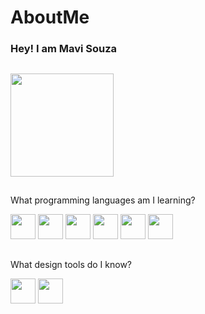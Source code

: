 # AboutMe
### Hey! I am Mavi Souza 
##
<div>
  <a href="https://github.com/MaviGeneticsPhD">
    <img height="165em" src="https://github-readme-stats.vercel.app/api/top-langs/?username=MaViGeneticsPhD&layout=compact&langs_count=7&theme=tokyonight"/>
  </a>
</div>

##
What programming languages am I learning?

<img src="https://cdn.jsdelivr.net/gh/devicons/devicon@latest/icons/python/python-original-wordmark.svg" width="40" height="40" /> <img src="https://cdn.jsdelivr.net/gh/devicons/devicon@latest/icons/rstudio/rstudio-original.svg" width="40" height="40" /> <img src="https://cdn.jsdelivr.net/gh/devicons/devicon@latest/icons/bash/bash-original.svg" width="40" height="40"/> <img src="https://cdn.jsdelivr.net/gh/devicons/devicon@latest/icons/fortran/fortran-original.svg" width="40" height="40"/> <img src="https://cdn.jsdelivr.net/gh/devicons/devicon@latest/icons/linux/linux-original.svg" width="40" height="40"/> <img src="https://cdn.jsdelivr.net/gh/devicons/devicon@latest/icons/markdown/markdown-original.svg" width="40" height="40"/>

##
What design tools do I know?

<img src="https://cdn.jsdelivr.net/gh/devicons/devicon@latest/icons/canva/canva-original.svg" width="40" height="40"/> <img src="https://research.msu.edu/sites/default/files/2023-07/BioRender-logo.jpg" width="40" height="40"/>
